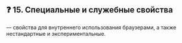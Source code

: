 ## ❓ 15. Специальные и служебные свойства

— свойства для внутреннего использования браузерами, а также нестандартные и экспериментальные.